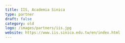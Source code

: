 ```yaml
---
title: IIS, Academia Sinica
type: partner
draft: false
category: old
logo: /images/partners/iis.jpg
website: https://www.iis.sinica.edu.tw/en/index.html
---
```

